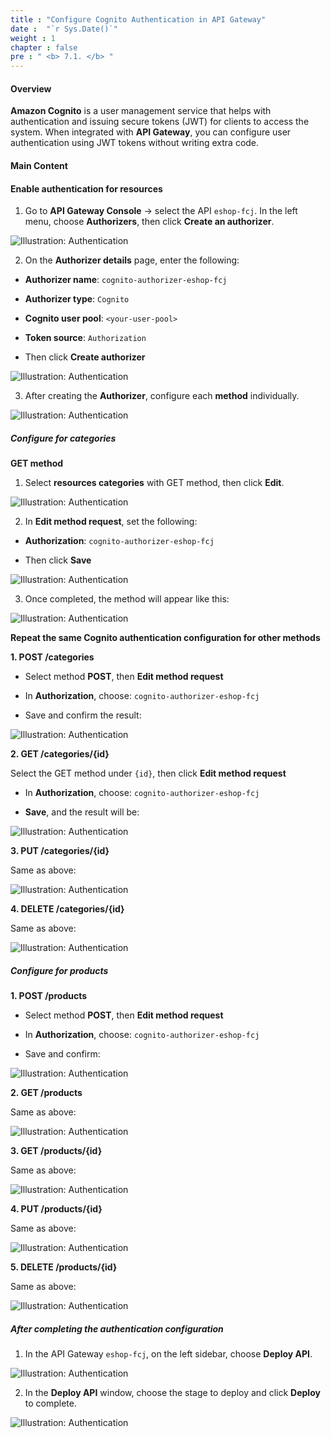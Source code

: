 ```yaml
---
title : "Configure Cognito Authentication in API Gateway"
date :  "`r Sys.Date()`" 
weight : 1
chapter : false
pre : " <b> 7.1. </b> "
---
```


#### Overview

**Amazon Cognito** is a user management service that helps with authentication and issuing secure tokens (JWT) for clients to access the system. When integrated with **API Gateway**, you can configure user authentication using JWT tokens without writing extra code.

#### Main Content

#### **Enable authentication for resources**

1. Go to **API Gateway Console** → select the API `eshop-fcj`. In the left menu, choose **Authorizers**, then click **Create an authorizer**.

![Illustration: Authentication](/images/7-authentication-and-authorization/7.1-authenticate-with-cognito-api-gateway/01.png)

2. On the **Authorizer details** page, enter the following:

- **Authorizer name**: `cognito-authorizer-eshop-fcj`

- **Authorizer type**: `Cognito`

- **Cognito user pool**: `<your-user-pool>`

- **Token source**: `Authorization`

- Then click **Create authorizer**

![Illustration: Authentication](/images/7-authentication-and-authorization/7.1-authenticate-with-cognito-api-gateway/fetch-02.png)

3. After creating the **Authorizer**, configure each **method** individually.

![Illustration: Authentication](/images/7-authentication-and-authorization/7.1-authenticate-with-cognito-api-gateway/03.png)

##### Configure for categories

**GET method**
1. Select **resources categories** with GET method, then click **Edit**.

![Illustration: Authentication](/images/7-authentication-and-authorization/7.1-authenticate-with-cognito-api-gateway/04.png)

2. In **Edit method request**, set the following:

- **Authorization**: `cognito-authorizer-eshop-fcj`

- Then click **Save**

![Illustration: Authentication](/images/7-authentication-and-authorization/7.1-authenticate-with-cognito-api-gateway/05.png)

3. Once completed, the method will appear like this:

![Illustration: Authentication](/images/7-authentication-and-authorization/7.1-authenticate-with-cognito-api-gateway/06.png)

**Repeat the same Cognito authentication configuration for other methods**

**1. POST /categories**

- Select method **POST**, then **Edit method request**

- In **Authorization**, choose: `cognito-authorizer-eshop-fcj`

- Save and confirm the result:

![Illustration: Authentication](/images/7-authentication-and-authorization/7.1-authenticate-with-cognito-api-gateway/07.png)

**2. GET /categories/{id}**

Select the GET method under `{id}`, then click **Edit method request**

- In **Authorization**, choose: `cognito-authorizer-eshop-fcj`

- **Save**, and the result will be:

![Illustration: Authentication](/images/7-authentication-and-authorization/7.1-authenticate-with-cognito-api-gateway/09.png)

**3. PUT /categories/{id}**

Same as above:

![Illustration: Authentication](/images/7-authentication-and-authorization/7.1-authenticate-with-cognito-api-gateway/10.png)

**4. DELETE /categories/{id}**

Same as above:

![Illustration: Authentication](/images/7-authentication-and-authorization/7.1-authenticate-with-cognito-api-gateway/08.png)

##### Configure for products

**1. POST /products**

- Select method **POST**, then **Edit method request**

- In **Authorization**, choose: `cognito-authorizer-eshop-fcj`

- Save and confirm:

![Illustration: Authentication](/images/7-authentication-and-authorization/7.1-authenticate-with-cognito-api-gateway/12.png)

**2. GET /products**

Same as above:

![Illustration: Authentication](/images/7-authentication-and-authorization/7.1-authenticate-with-cognito-api-gateway/11.png)

**3. GET /products/{id}**

Same as above:

![Illustration: Authentication](/images/7-authentication-and-authorization/7.1-authenticate-with-cognito-api-gateway/14.png)

**4. PUT /products/{id}**

Same as above:

![Illustration: Authentication](/images/7-authentication-and-authorization/7.1-authenticate-with-cognito-api-gateway/15.png)

**5. DELETE /products/{id}**

Same as above:

![Illustration: Authentication](/images/7-authentication-and-authorization/7.1-authenticate-with-cognito-api-gateway/13.png)

##### After completing the authentication configuration

1. In the API Gateway `eshop-fcj`, on the left sidebar, choose **Deploy API**.

![Illustration: Authentication](/images/7-authentication-and-authorization/7.1-authenticate-with-cognito-api-gateway/16.png)

2. In the **Deploy API** window, choose the stage to deploy and click **Deploy** to complete.

![Illustration: Authentication](/images/7-authentication-and-authorization/7.1-authenticate-with-cognito-api-gateway/17.png)
